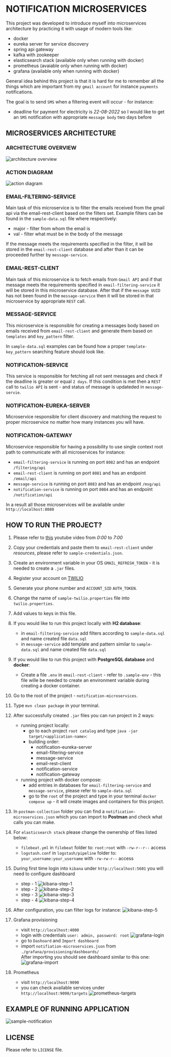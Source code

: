 # NOTIFICATION MICROSERVICES

This project was developed to introduce myself into microservices architecture by practicing 
it with usage of modern tools like:
* docker
* eureka server for service discovery
* spring api gateway
* kafka with zookeeper
* elasticsearch stack (available only when running with docker)
* prometheus (avaiable only when running with docker)
* grafana (available only when running with docker)


General idea behind this project is that it is hard for me to remember all the things which
are important from my `gmail account` for instance `payments` notifications.

The goal is to send `SMS` when a filtering event will occur - for instance:
* deadline for payment for electricity is *22-08-2022* so I would like to get an `SMS` notification 
with appropriate `message body` two days before

## MICROSERVICES ARCHITECTURE

### ARCHITECTURE OVERVIEW

![architecture overview](https://github.com/konopkagrzegorz/notification-microservices/blob/master/images/notification-microservices-overview.svg)

### ACTION DIAGRAM

![action diagram](https://github.com/konopkagrzegorz/notification-microservices/blob/master/images/action-diagram.svg)

### EMAIL-FILTERING-SERVICE
Main task of this microservice is to filter the emails received from the gmail api via the email-rest-client 
based on the filters set. Example filters can be found in the `sample-data.sql` file where respectively:
* major - filter from whom the email is
* val - filter what must be in the body of the message

If the message meets the requirements specified in the filter, it will be stored in the `email-rest-client` 
database and after than it can be proceeded further by `message-service`.

### EMAIL-REST-CLIENT
Main task of this microservice is to fetch emails from `Gmail API` and if that message meets the requirements 
specified in `email-filtering-service` it will be stored in this microservice database. After that if the `message UUID` 
has not been found in the `message-service` then it will be stored in that microservice by appropriate `REST` call.

### MESSAGE-SERVICE
This microservice is responsible for creating a messages body based on emails received from `email-rest-client` and 
generate them based on `templates` and `key_pattern` filter.

In `sample-data.sql` examples can be found how a proper `template-key_pattern` searching feature should look like.

### NOTIFICATION-SERVICE
This service is responsible for fetching all not sent messages and check if the deadline is greater or equal `2 days`.
If this condition is met then a `REST` call to `twilio API` is sent - and status of message is updateded in `message-servie`.

### NOTIFICATION-EUREKA-SERVER
Microservice responsible for client discovery and matching the request to proper microservice no matter how many instances
you will have.

### NOTIFICATION-GATEWAY
Microservice responsible for having a possibility to use single context root path to communicate with all microservices
for instance:
* `email-filtering-service` is running on port `8082` and has an endpoint `/filtering/api`
* `email-rest-client` is running on port `8081` and has an endpoint `/email/api`
* `message-service` is running on port `8083` and has an endpoint `/msg/api`
* `notification-service` is running on port `8084` and has an endpoint `/notification/api`

In a result all those microservices will be available under `http://localhost:8080`

## HOW TO RUN THE PROJECT?
1. Please refer to [this](https://www.youtube.com/watch?v=-rcRf7yswfM) youtube video from *0:00* to *7:00*
2. Copy your credentials and paste them to `email-rest-client` under *resources*, please refer to `sample-credentials.json`.
3. Create an environment variable in your OS `GMAIL_REFRESH_TOKEN` - it is needed to create a `.jar` files.
4. Register your account on [TWILIO](https://www.twilio.com)
5. Generate your phone number and `ACCOUNT_SID` `AUTH_TOKEN`.
6. Change the name of `sample-twilio.properties` file into `twilio.properties`.
7. Add values to keys in this file.
8. If you would like to run this project locally with **H2 database**:
   * in `email-filtering-service` add filters according to `sample-data.sql` and name created file `data.sql` 
   * in `message-service` add template and pattern similar to `sample-data.sql` and name created file `data.sql`
9. If you would like to run this project with **PostgreSQL database** and **docker**:
   * Create a file `.env` in `email-rest-client` - refer to `.sample-env` - this file wille be needed to create an environment 
   variable during creating a docker container. 
10. Go to the root of the project - `notification-microservices`. 
11. Type `mvn clean package` in your terminal. 
12. After successfully created `.jar` files you can run project in 2 ways:
    * running project locally:
      * go to each project `root catalog` and type `java -jar target/<application-name>`:
      * building order:
        * notification-eureka-server
        * email-filtering-service
        * message-service
        * email-rest-client
        * notification-service
        * notification-gateway
    * running project with docker compose:
      * add entries in databases for `email-filtering-service` and `message-service`, please refer to `sample-data.sql` 
      * go to the `root` of the project and type in your terminal `docker compose up` - it will create images 
and containers for this project. 
13. In `postman-collection` folder you can find a `notification-microservices.json` which you can import to **Postman**
and check what calls you can make.
14. For `elasticsearch stack` please change the ownership of files listed below:
    * `filebeat.yml` in `filebeat` folder to: `root:root` with `-rw-r--r--` access
    * `logstash.conf` in `logstash/pipeline` folder to: `your_username:your_username` with `-rw-rw-r--` access
15. During first time login into `kibana` under `http://localhost:5601` you will need to configure dashboard
    * step - 1
    ![kibana-step-1](https://github.com/konopkagrzegorz/notification-microservices/blob/master/images/kibana-step1.png)
    * step - 2
    ![kibana-step-2](https://github.com/konopkagrzegorz/notification-microservices/blob/master/images/kibana-step2.png)
    * step - 3
    ![kibana-step-3](https://github.com/konopkagrzegorz/notification-microservices/blob/master/images/kibana-step3.png)
    * step - 4
    ![kibana-step-4](https://github.com/konopkagrzegorz/notification-microservices/blob/master/images/kibana-step4.png)
16. After configuration, you can filter logs for instance:
![kibana-step-5](https://github.com/konopkagrzegorz/notification-microservices/blob/master/images/kibana-step5.png)

17. Grafana provisioning
    * visit `http://localhost:4000`
    * login with credentials `user: admin, password: root`
      ![grafana-login](https://github.com/konopkagrzegorz/notification-microservices/blob/master/images/grafana-login.png)
    * go to `Dashoard` and `Import dashboard`
    * import `notifiation-microservices.json` from `./grafana/provisioning/dashboards/` </br>
    After importing you should see dashboard similar to this one:
      ![grafana-import](https://github.com/konopkagrzegorz/notification-microservices/blob/master/images/grafana-import.png)
18. Prometheus
    * visit `http://localhost:9090`
    * you can check available services under `http://localhost:9090/targets`
      ![prometheus-targets](https://github.com/konopkagrzegorz/notification-microservices/blob/master/images/prometheus-targets.png)
    
## EXAMPLE OF RUNNING APPLICATION

![sample-notification](https://github.com/konopkagrzegorz/notification-microservices/blob/master/images/sample-notification.png)

## LICENSE
Please refer to `LICENSE` file.
